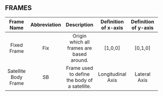 ## FRAMES ##

| Frame Name           | Abbreviation | Description                                   | Definition of x-axis | Definition of y-axis | Definition of z-axis  |
|:--------------------:|:------------:|:---------------------------------------------:|:--------------------:|:--------------------:|:----------------------:|
| Fixed Frame          | Fix          | Origin which all frames are based around.     | [1,0,0]              | [0,1,0]              | [0,0,1]                |
| Satellite Body Frame | SB           | Frame used to define the body of a satellite. | Longitudinal Axis    | Lateral Axis         | Cross Product of x & y |
